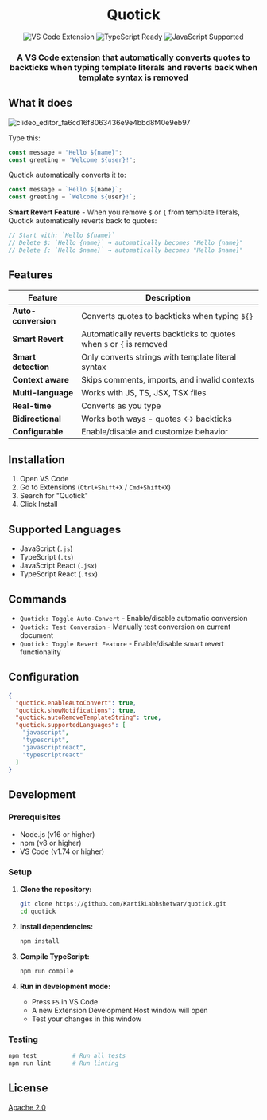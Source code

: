 <div align="center">
  <h1>Quotick</h1>
  <img src="https://img.shields.io/badge/VS%20Code-Extension-blue?style=for-the-badge&logo=visual-studio-code" alt="VS Code Extension" />
  <img src="https://img.shields.io/badge/TypeScript-Ready-blue?style=for-the-badge&logo=typescript" alt="TypeScript Ready" />
  <img src="https://img.shields.io/badge/JavaScript-Supported-yellow?style=for-the-badge&logo=javascript" alt="JavaScript Supported" />
</div>

<div align="center">
  <h3>A VS Code extension that automatically converts quotes to backticks when typing template literals and reverts back when template syntax is removed</h3>
</div>

## What it does

![clideo_editor_fa6cd16f8063436e9e4bbd8f40e9eb97](https://github.com/user-attachments/assets/d1ef48b9-1b6a-408c-9093-1a83fabedeaf)


Type this:
```javascript
const message = "Hello ${name}";
const greeting = 'Welcome ${user}!';
```

Quotick automatically converts it to:
```javascript
const message = `Hello ${name}`;
const greeting = `Welcome ${user}!`;
```

**Smart Revert Feature** - When you remove `$` or `{` from template literals, Quotick automatically reverts back to quotes:

```javascript
// Start with: `Hello ${name}`
// Delete $: `Hello {name}` → automatically becomes "Hello {name}"
// Delete {: `Hello $name}` → automatically becomes "Hello $name}"
```

## Features

| Feature | Description |
|---------|-------------|
| **Auto-conversion** | Converts quotes to backticks when typing `${}` |
| **Smart Revert** | Automatically reverts backticks to quotes when `$` or `{` is removed |
| **Smart detection** | Only converts strings with template literal syntax |
| **Context aware** | Skips comments, imports, and invalid contexts |
| **Multi-language** | Works with JS, TS, JSX, TSX files |
| **Real-time** | Converts as you type |
| **Bidirectional** | Works both ways - quotes ↔ backticks |
| **Configurable** | Enable/disable and customize behavior |

## Installation

1. Open VS Code
2. Go to Extensions (`Ctrl+Shift+X` / `Cmd+Shift+X`)
3. Search for "Quotick"
4. Click Install

## Supported Languages

- JavaScript (`.js`)
- TypeScript (`.ts`)
- JavaScript React (`.jsx`)
- TypeScript React (`.tsx`)

## Commands

- `Quotick: Toggle Auto-Convert` - Enable/disable automatic conversion
- `Quotick: Test Conversion` - Manually test conversion on current document
- `Quotick: Toggle Revert Feature` - Enable/disable smart revert functionality

## Configuration

```json
{
  "quotick.enableAutoConvert": true,
  "quotick.showNotifications": true,
  "quotick.autoRemoveTemplateString": true,
  "quotick.supportedLanguages": [
    "javascript",
    "typescript",
    "javascriptreact",
    "typescriptreact"
  ]
}
```

## Development

### Prerequisites
- Node.js (v16 or higher)
- npm (v8 or higher)
- VS Code (v1.74 or higher)

### Setup
1. **Clone the repository:**
   ```bash
   git clone https://github.com/KartikLabhshetwar/quotick.git
   cd quotick
   ```

2. **Install dependencies:**
   ```bash
   npm install
   ```

3. **Compile TypeScript:**
   ```bash
   npm run compile
   ```

4. **Run in development mode:**
   - Press `F5` in VS Code
   - A new Extension Development Host window will open
   - Test your changes in this window

### Testing
```bash
npm test          # Run all tests
npm run lint      # Run linting
```

## License

[Apache 2.0](LICENSE)
